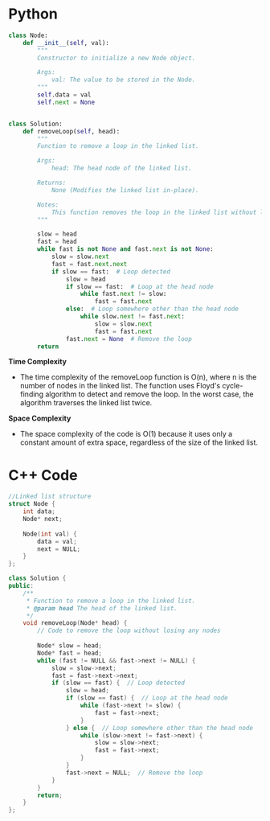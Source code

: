 # Python
```python
class Node:
    def __init__(self, val):
        """
        Constructor to initialize a new Node object.

        Args:
            val: The value to be stored in the Node.
        """
        self.data = val
        self.next = None


class Solution:
    def removeLoop(self, head):
        """
        Function to remove a loop in the linked list.

        Args:
            head: The head node of the linked list.

        Returns:
            None (Modifies the linked list in-place).

        Notes:
            This function removes the loop in the linked list without losing any nodes.
        """

        slow = head
        fast = head
        while fast is not None and fast.next is not None:
            slow = slow.next
            fast = fast.next.next
            if slow == fast:  # Loop detected
                slow = head
                if slow == fast:  # Loop at the head node
                    while fast.next != slow:
                        fast = fast.next
                else:  # Loop somewhere other than the head node
                    while slow.next != fast.next:
                        slow = slow.next
                        fast = fast.next
                fast.next = None  # Remove the loop
        return
```

**Time Complexity**
- The time complexity of the removeLoop function is O(n), where n is the number of nodes in the linked list. The function uses Floyd's cycle-finding algorithm to detect and remove the loop. In the worst case, the algorithm traverses the linked list twice.

**Space Complexity**
- The space complexity of the code is O(1) because it uses only a constant amount of extra space, regardless of the size of the linked list.

# C++ Code
```cpp
//Linked list structure
struct Node {
    int data;
    Node* next;
    
    Node(int val) {
        data = val;
        next = NULL;
    }
};

class Solution {
public:
    /**
     * Function to remove a loop in the linked list.
     * @param head The head of the linked list.
     */
    void removeLoop(Node* head) {
        // Code to remove the loop without losing any nodes
    
        Node* slow = head;
        Node* fast = head;
        while (fast != NULL && fast->next != NULL) {
            slow = slow->next;
            fast = fast->next->next;
            if (slow == fast) {  // Loop detected
                slow = head;
                if (slow == fast) {  // Loop at the head node
                    while (fast->next != slow) {
                        fast = fast->next;
                    }
                } else {  // Loop somewhere other than the head node
                    while (slow->next != fast->next) {
                        slow = slow->next;
                        fast = fast->next;
                    }
                }
                fast->next = NULL;  // Remove the loop
            }
        }
        return;
    }
};
```
